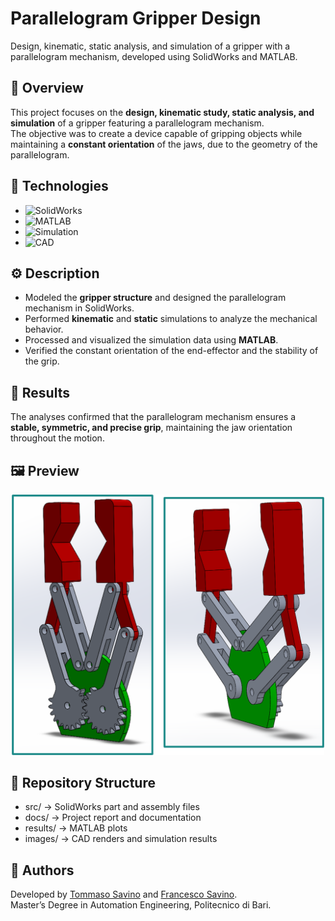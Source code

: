 # Parallelogram Gripper Design

Design, kinematic, static analysis, and simulation of a gripper with a parallelogram mechanism, developed using SolidWorks and MATLAB.

## 🎯 Overview
This project focuses on the **design, kinematic study, static analysis, and simulation** of a gripper featuring a parallelogram mechanism.  
The objective was to create a device capable of gripping objects while maintaining a **constant orientation** of the jaws, due to the geometry of the parallelogram.

## 🧰 Technologies
- ![SolidWorks](https://img.shields.io/badge/SolidWorks-2023-red?style=flat-square&logo=dassaultsystemes)
- ![MATLAB](https://img.shields.io/badge/MATLAB-R2023b-orange?style=flat-square&logo=mathworks)
- ![Simulation](https://img.shields.io/badge/Simulation-Kinematics-blue?style=flat-square)
- ![CAD](https://img.shields.io/badge/CAD-Design-yellow?style=flat-square)

## ⚙️ Description
- Modeled the **gripper structure** and designed the parallelogram mechanism in SolidWorks.  
- Performed **kinematic** and **static** simulations to analyze the mechanical behavior.  
- Processed and visualized the simulation data using **MATLAB**.  
- Verified the constant orientation of the end-effector and the stability of the grip.

## 🧪 Results
The analyses confirmed that the parallelogram mechanism ensures a **stable, symmetric, and precise grip**, maintaining the jaw orientation throughout the motion.

## 🖼️ Preview
<p align="center">
  <img src="images/gripperSolid.png" alt="Gripper Render" width="500"/>
</p>

## 📁 Repository Structure
- src/ → SolidWorks part and assembly files
- docs/ → Project report and documentation
- results/ → MATLAB plots
- images/ → CAD renders and simulation results

## 👤 Authors
Developed by [Tommaso Savino](https://github.com/ItsTomSav) and [Francesco Savino](https://github.com/FrankSav80).  
Master’s Degree in Automation Engineering, Politecnico di Bari.


